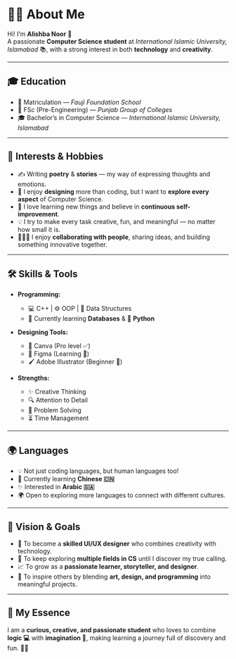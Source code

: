 # 👩‍💻 About Me  

Hi! I’m **Alishba Noor** 🌸  
A passionate **Computer Science student** at *International Islamic University, Islamabad* 📚, with a strong interest in both **technology** and **creativity**.  

---

## 🎓 Education  
- 🎒 Matriculation — *Fauji Foundation School*  
- 📘 FSc (Pre-Engineering) — *Punjab Group of Colleges*  
- 🎓 Bachelor’s in Computer Science — *International Islamic University, Islamabad*  

---

## 🌟 Interests & Hobbies  
- ✍️ Writing **poetry** & **stories** — my way of expressing thoughts and emotions.  
- 🎨 I enjoy **designing** more than coding, but I want to **explore every aspect** of Computer Science.  
- 🌱 I love learning new things and believe in **continuous self-improvement**.  
- 💡 I try to make every task creative, fun, and meaningful — no matter how small it is.  
- 👩‍🤝‍👩 I enjoy **collaborating with people**, sharing ideas, and building something innovative together.  

---

## 🛠️ Skills & Tools  
- **Programming:**  
  - 💻 C++ | ⚙️ OOP | 🌳 Data Structures  
  - 📂 Currently learning **Databases** & 🐍 **Python**  

- **Designing Tools:**  
  - 🎨 Canva (Pro level ✅)  
  - 🎨 Figma (Learning 🚀)  
  - 🖌️ Adobe Illustrator (Beginner 🌱)  

- **Strengths:**  
  - ✨ Creative Thinking  
  - 🔍 Attention to Detail  
  - 🎯 Problem Solving  
  - ⏳ Time Management  

---

## 🌍 Languages  
- 💡 Not just coding languages, but human languages too!  
- 📖 Currently learning **Chinese 🇨🇳**  
- ✨ Interested in **Arabic 🇸🇦**  
- 🌍 Open to exploring more languages to connect with different cultures.  

---

## 🚀 Vision & Goals  
- 🌟 To become a **skilled UI/UX designer** who combines creativity with technology.  
- 🧠 To keep exploring **multiple fields in CS** until I discover my true calling.  
- 📈 To grow as a **passionate learner, storyteller, and designer**.  
- 🤝 To inspire others by blending **art, design, and programming** into meaningful projects.  

---

## 💫 My Essence
I am a **curious, creative, and passionate student** who loves to combine **logic 💻** with **imagination 🎨**, making learning a journey full of discovery and fun. 🌸✨  
 
